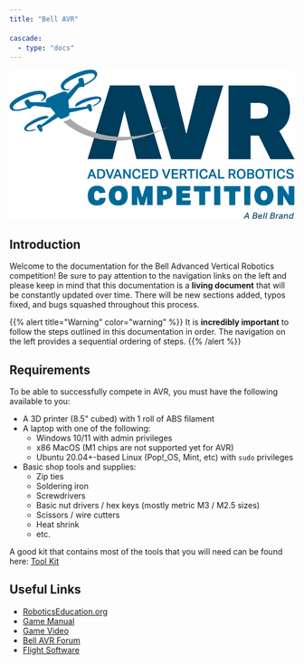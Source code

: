 ```yaml
---
title: "Bell AVR"

cascade:
  - type: "docs"
---
```


![](BELL_Logo_AVR-Competition_RGB_081822-R00.png)

## Introduction

Welcome to the documentation for the Bell Advanced Vertical Robotics competition! Be
sure to pay attention to the navigation links on the left and please keep in mind that
this documentation is a **living document** that will be constantly updated over time.
There will be new sections added, typos fixed, and bugs squashed throughout this
process.

{{% alert title="Warning" color="warning" %}} It is **incredibly important** to follow
the steps outlined in this documentation in order. The navigation on the left provides a
sequential ordering of steps. {{% /alert %}}

## Requirements

To be able to successfully compete in AVR, you must have the following available to you:

- A 3D printer (8.5" cubed) with 1 roll of ABS filament
- A laptop with one of the following:
  - Windows 10/11 with admin privileges
  - x86 MacOS (M1 chips are not supported yet for AVR)
  - Ubuntu 20.04+-based Linux (Pop!\_OS, Mint, etc) with `sudo` privileges
- Basic shop tools and supplies:
  - Zip ties
  - Soldering iron
  - Screwdrivers
  - Basic nut drivers / hex keys (mostly metric M3 / M2.5 sizes)
  - Scissors / wire cutters
  - Heat shrink
  - etc.

A good kit that contains most of the tools that you will need can be found here:
[Tool Kit](https://www.amazon.com/Hobbypark-Professional-Screwdriver-Quadcopter-Helicopter/dp/B07MM2MZDK/)

## Useful Links

- [RoboticsEducation.org](https://www.roboticseducation.org/teams/bell-advanced-vertical-robotics/)
- [Game Manual](https://www.roboticseducation.org/documents/2022/08/emergency-firefighting-challenge-bell-avr-competition-game-manual.pdf/)
- [Game Video](https://youtu.be/iJml75fcsLg)
- [Bell AVR Forum](https://www.bellavrforum.org/)
- [Flight Software](https://github.com/bellflight/AVR-VMC)
